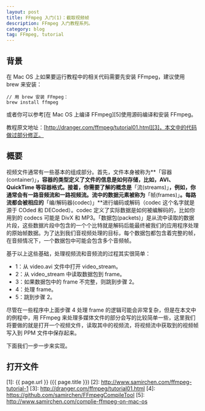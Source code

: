 ```yaml
---
layout: post
title: FFmpeg 入门(1)：截取视频帧
description: FFmpeg 入门教程系列。
category: blog
tag: FFmpeg, tutorial
---
```


## 背景

在 Mac OS 上如果要运行教程中的相关代码需要先安装 FFmpeg，建议使用 brew 来安装：

```
// 用 brew 安装 FFmpeg：
brew install ffmpeg
```

或者你可以参考[在 Mac OS 上编译 FFmpeg][5]使用源码编译和安装 FFmpeg。

教程原文地址：[http://dranger.com/ffmpeg/tutorial01.html][3]，本文中的代码做过部分修正。 



## 概要

视频文件通常有一些基本的组成部分。首先，文件本身被称为**「容器(container)」**，容器的类型定义了文件的信息是如何存储，比如，AVI、QuickTime 等容器格式。接着，你需要了解的概念是**「流(streams)」**，例如，你通常会有一路音频流和一路视频流。流中的数据元素被称为**「帧(frames)」**。每路流都会被相应的**「编/解码器(codec)」**进行编码或解码（codec 这个名字就是源于 COded 和 DECoded）。codec 定义了实际数据是如何被编解码的，比如你用到的 codecs 可能是 DivX 和 MP3。「数据包(packets)」是从流中读取的数据片段，这些数据片段中包含的一个个比特就是解码后能最终被我们的应用程序处理的原始帧数据。为了达到我们音视频处理的目标，每个数据包都包含着完整的帧，在音频情况下，一个数据包中可能会包含多个音频帧。

基于以上这些基础，处理视频流和音频流的过程其实很简单：

- 1：从 video.avi 文件中打开 video_stream。
- 2：从 video_stream 中读取数据包到 frame。
- 3：如果数据包中的 frame 不完整，则跳到步骤 2。
- 4：处理 frame。
- 5：跳到步骤 2。

尽管在一些程序中上面步骤 4 处理 frame 的逻辑可能会非常复杂，但是在本文中的例程中，用 FFmpeg 来处理多媒体文件的部分会写的比较简单一些，这里我们将要做的就是打开一个视频文件，读取其中的视频流，将视频流中获取到的视频帧写入到 PPM 文件中保存起来。

下面我们一步一步来实现。

## 打开文件




[SamirChen]: http://www.samirchen.com "SamirChen"
[1]: {{ page.url }} ({{ page.title }})
[2]: http://www.samirchen.com/ffmpeg-tutorial-1
[3]: http://dranger.com/ffmpeg/tutorial01.html
[4]: https://github.com/samirchen/FFmpegCompileTool
[5]: http://www.samirchen.com/complie-ffmpeg-on-mac-os


